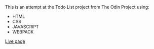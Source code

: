 This is an attempt at the Todo List project from The Odin Project using:

- HTML
- CSS
- JAVASCRIPT
- WEBPACK

[Live page](https://kxzd.github.io/restaurant/)